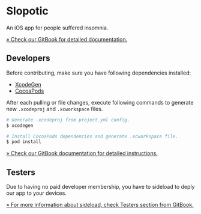 # Slopotic 

An iOS app for people suffered insomnia. 

[» Check our GitBook for detailed documentation.](https://weiyi-kong.gitbook.io/slopotic/) 

## Developers

Before contributing, make sure you have following dependencies installed: 

* [XcodeGen](https://github.com/yonaskolb/XcodeGen)
* [CocoaPods](https://cocoapods.org/)

After each pulling or file changes, execute following commands to generate new `.xcodeproj` and `.xcworkspace` files.

```bash
# Generate .xcodeproj from project.yml config.
$ xcodegen

# Install CocoaPods dependencies and generate .xcworkspace file.
$ pod install
```

[» Check our GitBook documentation for detailed instructions.](https://weiyi-kong.gitbook.io/slopotic/)

## Testers

Due to having no paid developer membership, you have to sideload to deply our app to your devices.

[» For more information about sideload, check Testers section from GitBook.](https://weiyi-kong.gitbook.io/slopotic/testing/installation)
